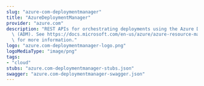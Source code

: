 ```yaml
---
slug: "azure-com-deploymentmanager"
title: "AzureDeploymentManager"
provider: "azure.com"
description: "REST APIs for orchestrating deployments using the Azure Deployment Manager\
  \ (ADM). See https://docs.microsoft.com/en-us/azure/azure-resource-manager/deployment-manager-overview\
  \ for more information."
logo: "azure.com-deploymentmanager-logo.png"
logoMediaType: "image/png"
tags:
- "cloud"
stubs: "azure.com-deploymentmanager-stubs.json"
swagger: "azure.com-deploymentmanager-swagger.json"
---
```

